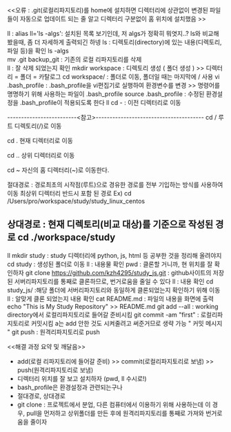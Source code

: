 <<오류 : .git(로컬리파지토리)를 home에 설치하면 디렉터리에 상관없이 변경된 파일들이 자동으로 업데이트 되는 줄 알고 디렉터리 구분없이 홈 위치에 설치했음 >>



  ll    : alias ll='ls -algs': 설치된 목록 보기인데, 저 algs가 정확히 뭐엿지..? ls와 비교해 봤을때, 좀 더 자세하게 출력되긴 하넹
  ls    : 디렉토리(directory)에 있는 내용(디렉토리, 파일 등)을 확인
  ls -algs    
  mv .git backup_git    : 기존의 로컬 리파지토리를 삭제  
  ll    : 잘 삭제 되었는지 확인
  mkdir workspace   : 디렉토리 생성 ( 폴더 생성 ) >> 디렉터리 = 폴더 = 카탈로그
  cd workspace/   : 폴더로 이동, 폴더일 때는 마지막에 / 사용
  vi .bash_profile    : .bash_profile을 vi편집기로 실행하여 환경변수를 변경 >> 명령어를 명명하기 위해 사용하는 파일이 .bash_profile 
  source .bash_profile    : 수정된 환경설정을 .bash_profile이 적용되도록 한다
  ll
  cd -    : 이전 디렉터리로 이동 


-------------------------<참고>---------------------------------------
cd /
	루트 디렉토리(/)로 이동

cd .
	현재 디렉터리로 이동 

cd ..
	상위 디렉터리로 이동


cd ~ 
	자신의 홈 디렉터리(~)로 이동한다.

절대경로 
	: 경로최초의 시작점(루트)으로 경유한 경로를 전부 기입하는 방식를 사용하여 이동
	 최상위 디렉터리 반드시 포함 된 경로
	Ex) cd /Users/pro/workspace/study/study_linux_centos

상대경로
	: 현재 디렉토리(비교 대상)를 기준으로 작성된 경로
	cd ./workspace/study
-----------------------------------------------------------------------------
  
  
  ll
  mkdir study   : study 디렉터리에 python, js, html 등 공부한 것을 정리해 올려야지
  cd study	: 생성된 폴더로 이동
  ll		: 내용물 확인
  pwd		: 클론할 거니까, 현 위치를 잘 확인하자
  git clone https://github.com/kzh4295/study_js.git	: github사이트의 저장된 서버리파지토리를 통째로 클론하므로, 번거로움을 줄일 수 있다
  ll		: 내용 확인
  cd study_js/		:해당 폴더에 서버리파지토리와 동일하게 클론되었는지 확인하기 위해 이동
  ll		: 알맞게 클론 되었는지 내용 확인
  cat README.md		: 파일의 내용을 화면에 출력
  echo "This is My Study Repository" >> README.md
  git add --all		: working directory에서 로컬리파지토리로 들어갈 준비시킴
  git commit -am "first"	: 로컬리파지토리로 커밋시킴 a는 add 안한 것도 시켜줄려고 써준거므로 생략 가능 " 커밋 메시지 "
  git push		: 원격리파지토리로 push
  
  
  
<<해결 과정 요약 및 깨달음>>
  - add(로컬 리파지토리에 들어갈 준비) >> commit(로컬리파지토리로 보냄) >> push(원격리파지토리로 보냄)
  - 디렉터리 위치를 잘 보고 설치하자 (pwd, ll 수시로!)
  - bash_profile은 환경설정과 관련되는구나
  - 절대경로, 상대경로
  - git clone : 프로젝트에서 분업, 다른 컴퓨터에서 이용하기 위해 사용하는데 이 경우, pull을 먼저하고 상위폴더를 만든 후에 원격리파지토리를 통째로 가져와 번거로움을 줄이자
